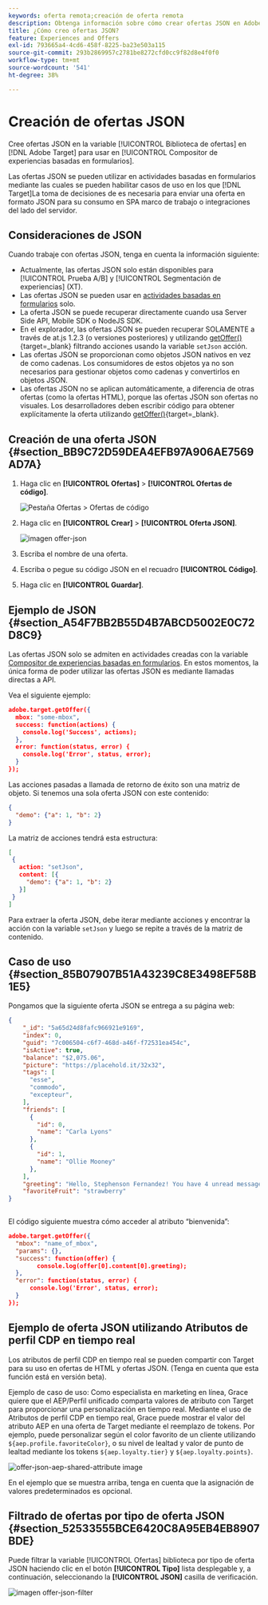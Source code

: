 ```yaml
---
keywords: oferta remota;creación de oferta remota
description: Obtenga información sobre cómo crear ofertas JSON en Adobe [!DNL Target] para usar en el Compositor de experiencias basadas en formularios. Las ofertas JSON son útiles para marcos de SPA o integraciones del lado del servidor.
title: ¿Cómo creo ofertas JSON?
feature: Experiences and Offers
exl-id: 793665a4-4cd6-458f-8225-ba23e503a115
source-git-commit: 293b2869957c2781be8272cfd0cc9f82d8e4f0f0
workflow-type: tm+mt
source-wordcount: '541'
ht-degree: 38%

---
```


# Creación de ofertas JSON

Cree ofertas JSON en la variable [!UICONTROL Biblioteca de ofertas] en [!DNL Adobe Target] para usar en [!UICONTROL Compositor de experiencias basadas en formularios].

Las ofertas JSON se pueden utilizar en actividades basadas en formularios mediante las cuales se pueden habilitar casos de uso en los que [!DNL Target]La toma de decisiones de es necesaria para enviar una oferta en formato JSON para su consumo en SPA marco de trabajo o integraciones del lado del servidor.

## Consideraciones de JSON

Cuando trabaje con ofertas JSON, tenga en cuenta la información siguiente:

* Actualmente, las ofertas JSON solo están disponibles para [!UICONTROL Prueba A/B] y [!UICONTROL Segmentación de experiencias] (XT).
* Las ofertas JSON se pueden usar en [actividades basadas en formularios](/help/main/c-experiences/form-experience-composer.md) solo.
* La oferta JSON se puede recuperar directamente cuando usa Server Side API, Mobile SDK o NodeJS SDK.
* En el explorador, las ofertas JSON se pueden recuperar SOLAMENTE a través de at.js 1.2.3 (o versiones posteriores) y utilizando   [getOffer()](https://developer.adobe.com/target/implement/client-side/atjs/atjs-functions/adobe-target-getoffer/){target=_blank} filtrando acciones usando la variable `setJson` acción.
* Las ofertas JSON se proporcionan como objetos JSON nativos en vez de como cadenas. Los consumidores de estos objetos ya no son necesarios para gestionar objetos como cadenas y convertirlos en objetos JSON.
* Las ofertas JSON no se aplican automáticamente, a diferencia de otras ofertas (como la ofertas HTML), porque las ofertas JSON son ofertas no visuales. Los desarrolladores deben escribir código para obtener explícitamente la oferta utilizando   [getOffer()](https://developer.adobe.com/target/implement/client-side/atjs/atjs-functions/adobe-target-getoffer/){target=_blank}.

## Creación de una oferta JSON {#section_BB9C72D59DEA4EFB97A906AE7569AD7A}

1. Haga clic en **[!UICONTROL Ofertas]** > **[!UICONTROL Ofertas de código]**.

   ![Pestaña Ofertas > Ofertas de código](/help/main/c-experiences/c-manage-content/assets/code-offers-tab.png)

1. Haga clic en **[!UICONTROL Crear]** > **[!UICONTROL Oferta JSON]**.

   ![imagen offer-json](assets/offer-json.png)

1. Escriba el nombre de una oferta.
1. Escriba o pegue su código JSON en el recuadro **[!UICONTROL Código]**.
1. Haga clic en **[!UICONTROL Guardar]**.

## Ejemplo de JSON {#section_A54F7BB2B55D4B7ABCD5002E0C72D8C9}

Las ofertas JSON solo se admiten en actividades creadas con la variable [Compositor de experiencias basadas en formularios](/help/main/c-experiences/form-experience-composer.md). En estos momentos, la única forma de poder utilizar las ofertas JSON es mediante llamadas directas a API.

Vea el siguiente ejemplo:

```json
adobe.target.getOffer({ 
  mbox: "some-mbox", 
  success: function(actions) { 
    console.log('Success', actions); 
  }, 
  error: function(status, error) { 
    console.log('Error', status, error); 
  } 
});
```

Las acciones pasadas a llamada de retorno de éxito son una matriz de objeto. Si tenemos una sola oferta JSON con este contenido:

```json
{ 
  "demo": {"a": 1, "b": 2} 
}
```

La matriz de acciones tendrá esta estructura:

```json
[ 
 { 
   action: "setJson", 
   content: [{ 
     "demo": {"a": 1, "b": 2} 
   }] 
 }  
]
```

Para extraer la oferta JSON, debe iterar mediante acciones y encontrar la acción con la variable `setJson` y luego se repite a través de la matriz de contenido.

## Caso de uso {#section_85B07907B51A43239C8E3498EF58B1E5}

Pongamos que la siguiente oferta JSON se entrega a su página web:

```json
{ 
    "_id": "5a65d24d8fafc966921e9169", 
    "index": 0, 
    "guid": "7c006504-c6f7-468d-a46f-f72531ea454c", 
    "isActive": true, 
    "balance": "$2,075.06", 
    "picture": "https://placehold.it/32x32", 
    "tags": [ 
      "esse", 
      "commodo", 
      "excepteur", 
    ], 
    "friends": [ 
      { 
        "id": 0, 
        "name": "Carla Lyons" 
      }, 
      { 
        "id": 1, 
        "name": "Ollie Mooney" 
      }, 
    ], 
    "greeting": "Hello, Stephenson Fernandez! You have 4 unread messages.", 
    "favoriteFruit": "strawberry" 
} 
  
```

El código siguiente muestra cómo acceder al atributo “bienvenida”:

```json
adobe.target.getOffer({   
  "mbox": "name_of_mbox", 
  "params": {}, 
  "success": function(offer) {           
        console.log(offer[0].content[0].greeting); 
  },   
  "error": function(status, error) {           
      console.log('Error', status, error); 
  } 
});
```

## Ejemplo de oferta JSON utilizando Atributos de perfil CDP en tiempo real

Los atributos de perfil CDP en tiempo real se pueden compartir con Target para su uso en ofertas de HTML y ofertas JSON. (Tenga en cuenta que esta función está en versión beta).

Ejemplo de caso de uso: Como especialista en marketing en línea, Grace quiere que el AEP/Perfil unificado comparta valores de atributo con Target para proporcionar una personalización en tiempo real. Mediante el uso de Atributos de perfil CDP en tiempo real, Grace puede mostrar el valor del atributo AEP en una oferta de Target mediante el reemplazo de tokens. Por ejemplo, puede personalizar según el color favorito de un cliente utilizando `${aep.profile.favoriteColor}`, o su nivel de lealtad y valor de punto de lealtad mediante los tokens `${aep.loyalty.tier}` y `${aep.loyalty.points}`.

![offer-json-aep-shared-attribute image](assets/offer-json-aep-shared-attribute.png)

En el ejemplo que se muestra arriba, tenga en cuenta que la asignación de valores predeterminados es opcional.

## Filtrado de ofertas por tipo de oferta JSON {#section_52533555BCE6420C8A95EB4EB8907BDE}

Puede filtrar la variable [!UICONTROL Ofertas] biblioteca por tipo de oferta JSON haciendo clic en el botón **[!UICONTROL Tipo]** lista desplegable y, a continuación, seleccionando la **[!UICONTROL JSON]** casilla de verificación.

![imagen offer-json-filter](assets/offer-json-filter.png)
